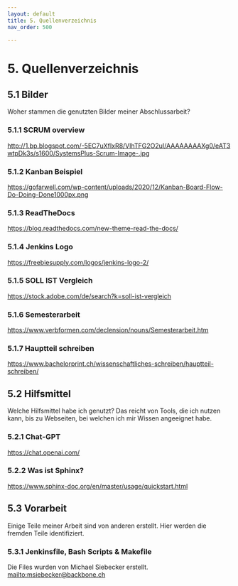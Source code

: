 ```yaml
---
layout: default
title: 5. Quellenverzeichnis
nav_order: 500

---
```


# 5. Quellenverzeichnis

## 5.1 Bilder

Woher stammen die genutzten Bilder meiner Abschlussarbeit?

### 5.1.1 SCRUM overview

<http://1.bp.blogspot.com/-5EC7uXfIxR8/VlhTFG2O2uI/AAAAAAAAXg0/eAT3wtpDk3s/s1600/SystemsPlus-Scrum-Image-.jpg>

### 5.1.2 Kanban Beispiel

<https://gofarwell.com/wp-content/uploads/2020/12/Kanban-Board-Flow-Do-Doing-Done1000px.png>

### 5.1.3 ReadTheDocs

<https://blog.readthedocs.com/new-theme-read-the-docs/>

### 5.1.4 Jenkins Logo

<https://freebiesupply.com/logos/jenkins-logo-2/>

### 5.1.5 SOLL IST Vergleich

<https://stock.adobe.com/de/search?k=soll-ist-vergleich>

### 5.1.6 Semesterarbeit

<https://www.verbformen.com/declension/nouns/Semesterarbeit.htm>

### 5.1.7 Hauptteil schreiben

<https://www.bachelorprint.ch/wissenschaftliches-schreiben/hauptteil-schreiben/>

## 5.2 Hilfsmittel

Welche Hilfsmittel habe ich genutzt?
Das reicht von Tools, die ich nutzen kann, bis zu Webseiten, bei welchen ich mir Wissen angeeignet habe.

### 5.2.1 Chat-GPT

<https://chat.openai.com/>

### 5.2.2 Was ist Sphinx?

<https://www.sphinx-doc.org/en/master/usage/quickstart.html>

## 5.3 Vorarbeit

Einige Teile meiner Arbeit sind von anderen erstellt. Hier werden die fremden Teile identifiziert.

### 5.3.1 Jenkinsfile, Bash Scripts & Makefile

Die Files wurden von Michael Siebecker erstellt. <mailto:msiebecker@backbone.ch>